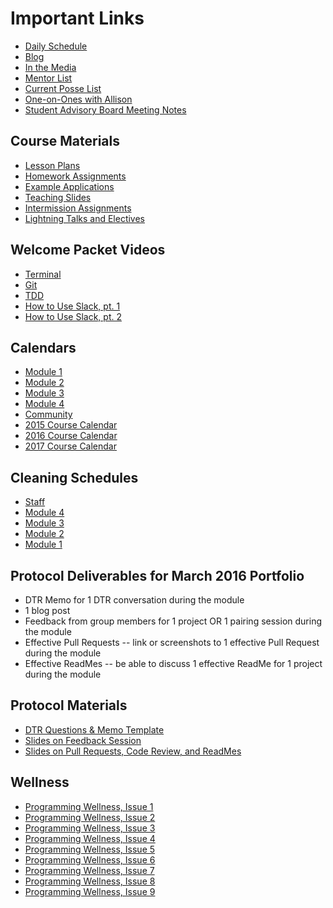 # Important Links

* [Daily Schedule](http://today.turing.io)
* [Blog](http://blog.turing.io)
* [In the Media](https://github.com/turingschool/in-the-media)
* [Mentor List](http://bit.ly/turing-mentors)
* [Current Posse List](https://docs.google.com/spreadsheets/d/1tv6fFAswPYt_evxO2Oc2yA_cUf8LqgOBYgqfic0tVcE/edit?usp=sharing)
* [One-on-Ones with Allison](https://docs.google.com/spreadsheets/d/1v2MCe434JAeaE658dRNZmyvRz4Lo5HZX80eXf0oIdbI/edit?usp=sharing)
* [Student Advisory Board Meeting Notes](https://docs.google.com/document/d/1dwnht4LpWaKL__eghEw0aZIoRlCronQLC96cgrTILyo/edit?usp=sharing)

## Course Materials

* [Lesson Plans](https://github.com/turingschool/lesson_plans)
* [Homework Assignments](https://github.com/turingschool/turing-homework)
* [Example Applications](https://github.com/turingschool-examples)
* [Teaching Slides](https://www.dropbox.com/sh/htzj11lf6nlynmh/AABvsmm7gPS0Nb7Lv2KCSXdia?dl=0)
* [Intermission Assignments](https://github.com/turingschool/intermission-assignments)
* [Lightning Talks and Electives](https://github.com/turingschool/lightning_talks)

## Welcome Packet Videos

* [Terminal](https://vimeo.com/152746852)
* [Git](https://vimeo.com/152746496)
* [TDD](https://vimeo.com/153115915)
* [How to Use Slack, pt. 1](https://vimeo.com/157164956)
* [How to Use Slack, pt. 2](https://vimeo.com/157164958)

## Calendars

* [Module 1](https://www.google.com/calendar/embed?src=casimircreative.com_59k8msrrc2ddhcv787vubvp0s4%40group.calendar.google.com&ctz=America/Denver)
* [Module 2](https://www.google.com/calendar/embed?src=casimircreative.com_rps2hg1nfqjih4rcl3gl6s4lpk%40group.calendar.google.com&ctz=America/Denver)
* [Module 3](https://www.google.com/calendar/embed?src=casimircreative.com_e9k9b6n7bok174ilmqbfdr0sc4%40group.calendar.google.com&ctz=America/Denver)
* [Module 4](https://www.google.com/calendar/embed?src=casimircreative.com_r9jfiq9f37h6rdt2s8ssofss4k%40group.calendar.google.com&ctz=America/Denver)
* [Community](https://www.google.com/calendar/embed?src=casimircreative.com_ronr9dk92ndvlhsk03kf8jd2ro%40group.calendar.google.com&ctz=America/Denver)
* [2015 Course Calendar](https://drive.google.com/file/d/0B_Jhw-L8hpPrZEJ4WTRwbXdpOXc/view?usp=sharing)
* [2016 Course Calendar](https://drive.google.com/file/d/0B_Jhw-L8hpPrUjVRN0FoYlBrejQ/view?usp=sharing)
* [2017 Course Calendar](https://drive.google.com/file/d/0B_Jhw-L8hpPrU1ctdC11eTNZRUE/view?usp=sharing)

## Cleaning Schedules

* [Staff](https://docs.google.com/a/casimircreative.com/document/d/1Idt3izSo0K7wYeO8D70vp5YEBUYTB-5hJ5uEDieUwh4/edit?usp=sharing)
* [Module 4](https://docs.google.com/document/d/1nEnc3wi34NlVvWaUUWgBNtFtg7M-LdPHdpMKMthuAZk/edit?usp=sharing)
* [Module 3](https://docs.google.com/document/d/1jJHA3sH5gVRjYq9w0x-kdGbOhSsyOiojEBLucsuewdc/edit?usp=sharing)
* [Module 2](https://docs.google.com/document/d/1cUs22LQ0G92DE2Y_Zy1mDP6tjnOq-Q2fkVyLps-JVjI/edit?usp=sharing)
* [Module 1](https://docs.google.com/document/d/13Rs262ZluIPH5vZ3AgpV0HStt59kwNy_p_3SvHPE4kw/edit?usp=sharing)

## Protocol Deliverables for March 2016 Portfolio

* DTR Memo for 1 DTR conversation during the module
* 1 blog post
* Feedback from group members for 1 project OR 1 pairing session during the module
* Effective Pull Requests -- link or screenshots to 1 effective Pull Request during the module
* Effective ReadMes -- be able to discuss 1 effective ReadMe for 1 project during the module

## Protocol Materials

* [DTR Questions & Memo Template](https://docs.google.com/document/d/1zMtgWhODQuP3KBNhrg6PtmPUkw0DIskqgggeyEzYZi4/edit?usp=sharing)
* [Slides on Feedback Session](https://docs.google.com/presentation/d/1Vaxotmtk5UDQER43tPsN9rQpDcuQtUOzQMppxD-7Y60/edit?usp=sharing)
* [Slides on Pull Requests, Code Review, and ReadMes](https://docs.google.com/presentation/d/1ukv2wb54yJz56G71q6A3VSaCbLIEW-dOAp92IHzuTHQ/edit?usp=sharing)


## Wellness
* [Programming Wellness, Issue 1](http://us1.campaign-archive2.com/?u=8080b7a05247f0dee13a0a26f&id=17adc17b10)
* [Programming Wellness, Issue 2](http://us1.campaign-archive2.com/?u=8080b7a05247f0dee13a0a26f&id=638b8236da)
* [Programming Wellness, Issue 3](http://us1.campaign-archive1.com/?u=8080b7a05247f0dee13a0a26f&id=ce12c51c3b)
* [Programming Wellness, Issue 4](http://us1.campaign-archive1.com/?u=8080b7a05247f0dee13a0a26f&id=fd85c415b7)
* [Programming Wellness, Issue 5](http://us1.campaign-archive1.com/?u=8080b7a05247f0dee13a0a26f&id=4d7066cd1f)
* [Programming Wellness, Issue 6](http://us1.campaign-archive2.com/?u=8080b7a05247f0dee13a0a26f&id=e7db5dca7b)
* [Programming Wellness, Issue 7](http://us1.campaign-archive1.com/?u=8080b7a05247f0dee13a0a26f&id=04303c2584)
* [Programming Wellness, Issue 8](http://us1.campaign-archive1.com/?u=8080b7a05247f0dee13a0a26f&id=91b6e394d1)
* [Programming Wellness, Issue 9](http://us1.campaign-archive2.com/?u=8080b7a05247f0dee13a0a26f&id=dfc9325b0b)

